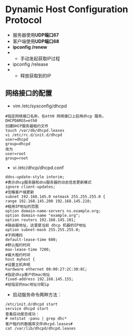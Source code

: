 # Dynamic Host Configuration Protocol

- 服务器使用**UDP端口67**
- 客户端使用**UDP端口68**
- **ipconfig /renew** 
- - 手动发起获取IP过程
- ipconfig /release 
- - 释放获取到的IP

## 网络接口的配置  

* vim /etc/sysconfig/dhcpd
```
#指定网络接口名称，在eth0 网络接口上启用dhcp 服务。
DHCPDARGS=eth0
创建DHCP服务器租约文件
touch /var/db/dhcpd.leases
vi /etc/rc.d/init.d/dhcpd 
user=dhcpd 
group=dhcpd 
改为 
user=root 
group=root
```

* vi /etc/dhcp/dhcpd.conf
```
ddns-update-style interim;   
#表示dhcp服务器和dns服务器的动态信息更新模式  
ignore client-updates;     
#忽略客户端更新  
subnet 192.168.145.0 netmask 255.255.255.0 {     
range 192.168.145.200 192.168.145.210; 
#租用IP地址的范围 
option domain-name-servers ns.example.org; 
option domain-name "example.org"; 
option routers 192.168.145.101;
#路由器地址，这里是当前 dhcp 机器的IP地址 
option subnet-mask 255.255.255.0;         
#子网掩码 
default-lease-time 600;              
#默认租约时间 
max-lease-time 7200;                
#最大租约时间 
host myhost {                   
#设置主机声明 
hardware ethernet 08:00:27:2C:30:8C;       
#指定dhcp客户的mac地址  
fixed-address 192.168.145.155;          
#给指定的mac地址分配ip 
```
* 启动服务命令两种方法：
```
/etc/init.d/dhcpd start
service dhcpd start
查看启动是否成功：
# netstat -panu | grep dhc*
客户租约的数据库文件dhcpd.leases# 
cat /var/lib/dhcpd/dhcpd.leases
```

